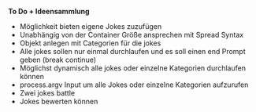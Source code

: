 **To Do + Ideensammlung**

- Möglichkeit bieten eigene Jokes zuzufügen 
- Unabhängig von der Container Größe ansprechen mit Spread Syntax 
- Objekt anlegen mit Categorien für die jokes 
- Alle jokes sollen nur einmal durchlaufen und es soll einen end Prompt geben (break continue)
- Möglichst dynamisch alle jokes oder einzelne Kategorien durchlaufen können
- process.argv Input um alle Jokes oder einzelne Kategorien aufzurufen
- Zwei jokes battle 
- Jokes bewerten können 
